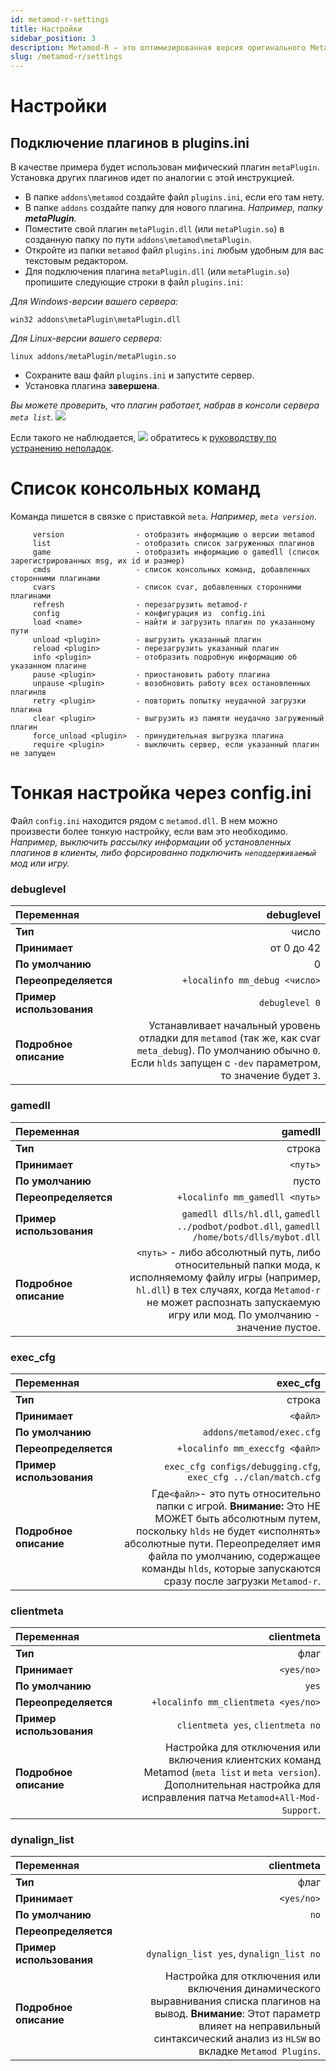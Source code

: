 ```yaml
---
id: metamod-r-settings
title: Настройки
sidebar_position: 3
description: Metamod-R — это оптимизированная версия оригинального Metamod, улучшающая производительность и совместимость для серверов Half-Life 1.
slug: /metamod-r/settings
---
```


<head>
  <title>Metamod-R: Настройки | ReHLDS</title>
</head>

# Настройки

## Подключение плагинов в plugins.ini
В качестве примера будет использован мифический плагин `metaPlugin`. Установка других плагинов идет по аналогии с этой инструкцией.
 
* В папке `addons\metamod` создайте файл `plugins.ini`, если его там нету.
* В папке `addons` создайте папку для нового плагина. _Например, папку **metaPlugin**._
* Поместите свой плагин `metaPlugin.dll` (или `metaPlugin.so`)  в созданную папку по пути `addons\metamod\metaPlugin`.
* Откройте из папки `metamod` файл  `plugins.ini` любым удобным для вас текстовым редактором.
* Для подключения плагина `metaPlugin.dll` (или `metaPlugin.so`) пропишите следующие строки в файл  `plugins.ini`:

 _Для Windows-версии вашего сервера:_
```
win32 addons\metaPlugin\metaPlugin.dll
```
 _Для Linux-версии вашего сервера:_
```
linux addons/metaPlugin/metaPlugin.so
```
* Сохраните ваш файл `plugins.ini` и запустите сервер.
* Установка плагина **завершена**.

_Вы можете проверить, что плагин работает, набрав в консоли сервера `meta list`._
![](https://i.imgur.com/1fVXBzc.png)

Если такого не наблюдается,
![](https://i.imgur.com/nGXAokG.png)
обратитесь к [руководству по устранению неполадок](https://github.com/rehlds/metamod-r/wiki/Устранение-проблем).

# Список консольных команд
Команда пишется в связке с приставкой `meta`. _Например, `meta version`_.

``` 
     version                - отобразить информацию о версии metamod
     list                   - отобразить список загруженных плагинов
     game                   - отобразить информацию о gamedll (список зарегистрированных msg, их id и размер)
     cmds                   - список консольных команд, добавленных сторонними плагинами
     cvars                  - список cvar, добавленных сторонними  плагинами
     refresh                - перезагрузить metamod-r
     config                 - конфигурация из  config.ini 
     load <name>            - найти и загрузить плагин по указанному пути
     unload <plugin>        - выгрузить указанный плагин
     reload <plugin>        - перезагрузить указанный плагин
     info <plugin>          - отобразить подробную информацию об указанном плагине
     pause <plugin>         - приостановить работу плагина
     unpause <plugin>       - возобновить работу всех остановленных плагинлв
     retry <plugin>         - повторить попытку неудачной загрузки плагина
     clear <plugin>         - выгрузить из памяти неудачно загруженный плагин
     force_unload <plugin>  - принудительная выгрузка плагина
     require <plugin>       - выключить сервер, если указанный плагин не запущен
```

# Тонкая настройка через config.ini
Файл `config.ini` находится рядом с `metamod.dll`. В нем можно произвести более тонкую настройку, если вам это необходимо. _Например, выключить рассылку информации об установленных плагинов в клиенты, либо форсированно подключить `неподдерживаемый` мод или игру._

### debuglevel 
 
| **Переменная** | debuglevel 
| :----- | -----:
| **Тип** | число  
| **Принимает** | от 0 до 42
| **По умолчанию** | 0
| **Переопределяется** |  `+localinfo mm_debug <число>`
| **Пример использования** | `debuglevel 0`
| **Подробное описание** | Устанавливает начальный уровень отладки для `metamod` (так же, как cvar `meta_debug`). По умолчанию обычно `0`. Если `hlds` запущен с `-dev` параметром, то значение будет `3`.

### gamedll
| **Переменная** | gamedll
| :----- | -----:
| **Тип** | строка 
| **Принимает** | `<путь>`
| **По умолчанию** | пусто
| **Переопределяется** |  `+localinfo mm_gamedll <путь>`
| **Пример использования** |  `gamedll dlls/hl.dll`, `gamedll ../podbot/podbot.dll`, `gamedll /home/bots/dlls/mybot.dll`
| **Подробное описание** | `<путь>` - либо абсолютный путь, либо относительный папки мода, к исполняемому файлу игры (например, `hl.dll`) в тех случаях, когда `Metamod-r` не может распознать запускаемую игру или мод. По умолчанию - значение пустое.

### exec_cfg 
| **Переменная** | exec_cfg 
| :----- | -----:
| **Тип** | строка 
| **Принимает** | `<файл>`
| **По умолчанию** | `addons/metamod/exec.cfg`
| **Переопределяется** |  `+localinfo mm_execcfg <файл>`
| **Пример использования** |  `exec_cfg configs/debugging.cfg`, `exec_cfg ../clan/match.cfg`
| **Подробное описание** | Где` <файл> `- это путь относительно папки с игрой. **Внимание:** Это НЕ МОЖЕТ быть абсолютным путем, поскольку `hlds` не будет «исполнять» абсолютные пути. Переопределяет имя файла по умолчанию, содержащее команды `hlds`, которые запускаются сразу после загрузки `Metamod-r`.

### clientmeta 
| **Переменная** | clientmeta 
| :----- | -----:
| **Тип** | флаг
| **Принимает** | `<yes/no>`
| **По умолчанию** | `yes`
| **Переопределяется** |  `+localinfo mm_clientmeta <yes/no>`
| **Пример использования** |  `clientmeta yes`, `clientmeta no`
| **Подробное описание** | Настройка для отключения или включения клиентских команд Metamod (`meta list` и `meta version`). Дополнительная настройка для исправления патча `Metamod+All-Mod-Support`.

### dynalign_list
| **Переменная** | clientmeta 
| :----- | -----:
| **Тип** | флаг
| **Принимает** | `<yes/no>`
| **По умолчанию** | `no`
| **Переопределяется** |   
| **Пример использования** |  `dynalign_list yes`, `dynalign_list no`
| **Подробное описание** | Настройка для отключения или включения динамического выравнивания списка плагинов на вывод.  **Внимание**: Этот параметр влияет на неправильный синтаксический анализ из `HLSW` во вкладке `Metamod Plugins`.
